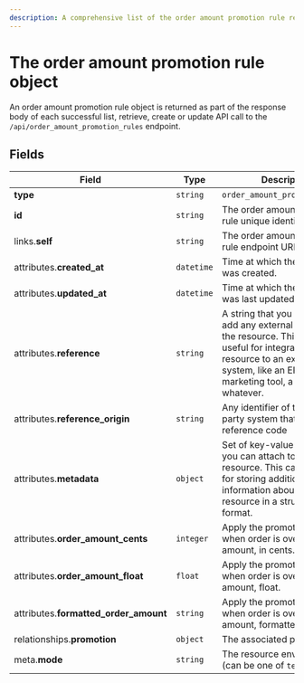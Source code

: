 ```yaml
---
description: A comprehensive list of the order amount promotion rule resource's attributes and relationships
---
```


# The order amount promotion rule object

An order amount promotion rule object is returned as part of the response body of each successful list, retrieve, create or update API call to the `/api/order_amount_promotion_rules` endpoint.

## Fields

| Field          | Type     | Description                                  |
| -------------- | -------- | -------------------------------------------- |
| **type**       | `string` | `order_amount_promotion_rules`                        |
| **id**         | `string` | The order amount promotion rule unique identifier  |
| links.**self** | `string` | The order amount promotion rule endpoint URL       |
| attributes.**created_at** | `datetime` | Time at which the resource was created. |
| attributes.**updated_at** | `datetime` | Time at which the resource was last updated. |
| attributes.**reference** | `string` | A string that you can use to add any external identifier to the resource. This can be useful for integrating the resource to an external system, like an ERP, a marketing tool, a CRM, or whatever. |
| attributes.**reference_origin** | `string` | Any identifier of the third party system that defines the reference code |
| attributes.**metadata** | `object` | Set of key-value pairs that you can attach to the resource. This can be useful for storing additional information about the resource in a structured format. |
| attributes.**order_amount_cents** | `integer` | Apply the promotion only when order is over this amount, in cents. |
| attributes.**order_amount_float** | `float` | Apply the promotion only when order is over this amount, float. |
| attributes.**formatted_order_amount** | `string` | Apply the promotion only when order is over this amount, formatted. |
| relationships.**promotion** | `object` | The associated promotion. |
| meta.**mode** | `string` | The resource environment \(can be one of `test` or `live`\) |

